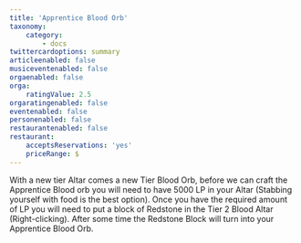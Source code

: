 ```yaml
---
title: 'Apprentice Blood Orb'
taxonomy:
    category:
        - docs
twittercardoptions: summary
articleenabled: false
musiceventenabled: false
orgaenabled: false
orga:
    ratingValue: 2.5
orgaratingenabled: false
eventenabled: false
personenabled: false
restaurantenabled: false
restaurant:
    acceptsReservations: 'yes'
    priceRange: $
---
```


With a new tier Altar comes a new Tier Blood Orb, before we can craft the Apprentice Blood orb you will need to have 5000 LP in your Altar (Stabbing yourself with food is the best option). Once you have the required amount of LP you will need to put a block of Redstone in the Tier 2 Blood Altar (Right-clicking). After some time the Redstone Block will turn into your Apprentice Blood Orb.